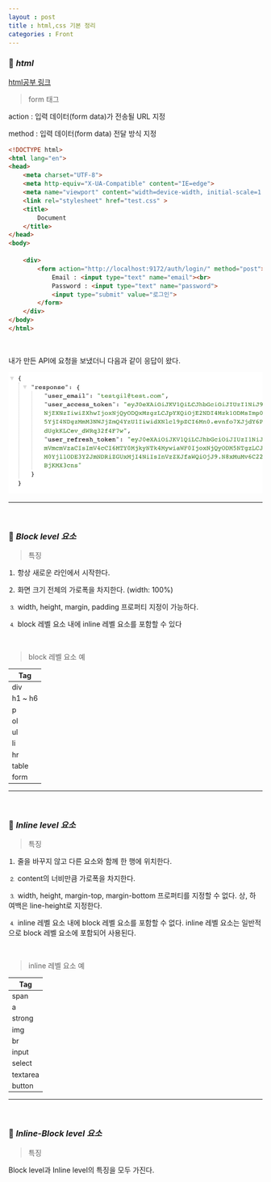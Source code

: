 ```yaml
---
layout : post
title : html,css 기본 정리
categories : Front
---
```


### 🔎 ***html***

[html공부 링크](https://poiemaweb.com/css3-box-model)

> form 태그

action : 입력 데이터(form data)가 전송될 URL 지정

method : 입력 데이터(form data) 전달 방식 지정 

```html
<!DOCTYPE html>
<html lang="en">
<head>
    <meta charset="UTF-8">
    <meta http-equiv="X-UA-Compatible" content="IE=edge">
    <meta name="viewport" content="width=device-width, initial-scale=1.0">
    <link rel="stylesheet" href="test.css" > 
    <title>
        Document
    </title>
</head>
<body>

    <div>
        <form action="http://localhost:9172/auth/login/" method="post"> 
            Email : <input type="text" name="email"><br>
            Password : <input type="text" name="password">
            <input type="submit" value="로그인">
        </form>
    </div>
</body>
</html>
```

<br>

내가 만든 API에 요청을 보냈더니 다음과 같이 응답이 왔다.

<img src="/assets/img/django/response.png">

---

<br>

### 🔎 ***Block level 요소***

> 특징

⒈ 항상 새로운 라인에서 시작한다.

⒉ 화면 크기 전체의 가로폭을 차지한다. (width: 100%)

⒊ width, height, margin, padding 프로퍼티 지정이 가능하다.

⒋ block 레벨 요소 내에 inline 레벨 요소를 포함할 수 있다

<br>

> block 레벨 요소 예


|Tag|
|---|
|div|
|h1 ~ h6|
|p|
|ol|
|ul|
|li|
|hr|
|table|
|form|

---

<br>

### 🔎  ***Inline level 요소***
 
> 특징

⒈ 줄을 바꾸지 않고 다른 요소와 함께 한 행에 위치한다.

⒉ content의 너비만큼 가로폭을 차지한다.

⒊ width, height, margin-top, margin-bottom 프로퍼티를 지정할 수 없다. 상, 하 여백은 line-height로 지정한다.

⒋ inline 레벨 요소 내에 block 레벨 요소를 포함할 수 없다. inline 레벨 요소는 일반적으로 block 레벨 요소에 포함되어 사용된다.

<br>

> inline 레벨 요소 예


|Tag|
|---|
|span|
|a|
|strong|
|img|
|br|
|input|
|select|
|textarea|
|button|

---

<br>

### 🔎 ***Inline-Block level 요소***

> 특징

Block level과 Inline level의 특징을 모두 가진다.